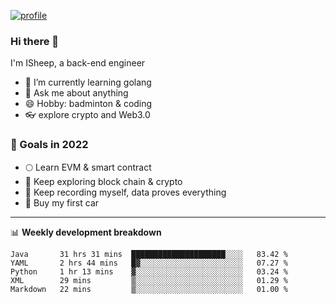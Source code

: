 [![profile](http://img.codelin.xyz/hello-im-isheep.svg)](https://www.calligrapher.ai/)

### Hi there 🐏

I'm ISheep, a back-end engineer

- 🔭 I’m currently learning golang
- 💬 Ask me about anything
- 😄 Hobby: badminton & coding
- 👓 explore crypto and Web3.0

### 🚀 Goals in 2022
+ 🌕 Learn EVM & smart contract
+ 🤔 Keep exploring block chain & crypto
+ 🐏 Keep recording myself, data proves everything
+ 🚗 Buy my first car

-------

📊 **Weekly development breakdown**
<!--START_SECTION:waka-->
```text
Java       31 hrs 31 mins  █████████████████████░░░░   83.42 % 
YAML       2 hrs 44 mins   █▓░░░░░░░░░░░░░░░░░░░░░░░   07.27 % 
Python     1 hr 13 mins    ▓░░░░░░░░░░░░░░░░░░░░░░░░   03.24 % 
XML        29 mins         ▒░░░░░░░░░░░░░░░░░░░░░░░░   01.29 % 
Markdown   22 mins         ▒░░░░░░░░░░░░░░░░░░░░░░░░   01.00 % 
```
<!--END_SECTION:waka-->
